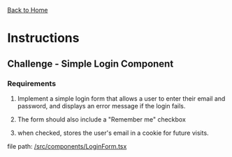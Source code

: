 [Back to Home](/)

# Instructions

## Challenge - Simple Login Component

### Requirements

1. Implement a simple login form that allows a user to enter their email and password,
   and displays an error message if the login fails.

2. The form should also include a "Remember me" checkbox

3. when checked, stores the user's email in a cookie for future visits.

file path: [/src/components/LoginForm.tsx](/src/components/LoginForm.tsx)
